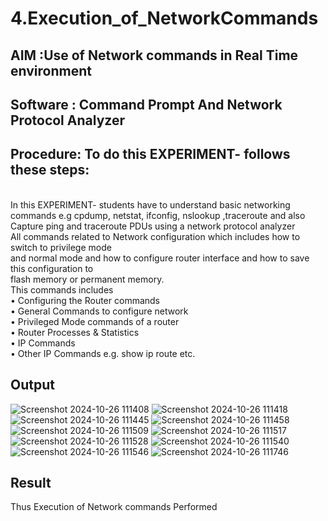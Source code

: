 # 4.Execution_of_NetworkCommands
## AIM :Use of Network commands in Real Time environment
## Software : Command Prompt And Network Protocol Analyzer
## Procedure: To do this EXPERIMENT- follows these steps:
<BR>
In this EXPERIMENT- students have to understand basic networking commands e.g cpdump, netstat, ifconfig, nslookup ,traceroute and also Capture ping and traceroute PDUs using a network protocol analyzer 
<BR>
All commands related to Network configuration which includes how to switch to privilege mode
<BR>
and normal mode and how to configure router interface and how to save this configuration to
<BR>
flash memory or permanent memory.
<BR>
This commands includes
<BR>
• Configuring the Router commands
<BR>
• General Commands to configure network
<BR>
• Privileged Mode commands of a router 
<BR>
• Router Processes & Statistics
<BR>
• IP Commands
<BR>
• Other IP Commands e.g. show ip route etc.
<BR>

## Output
![Screenshot 2024-10-26 111408](https://github.com/user-attachments/assets/54d1772c-ed92-4d4a-bfcc-6cea8c0898a7)
![Screenshot 2024-10-26 111418](https://github.com/user-attachments/assets/9a302bc7-33e2-43ef-94e8-9a107b018cfd)
![Screenshot 2024-10-26 111445](https://github.com/user-attachments/assets/5b3eee61-7014-46f6-9421-ee68774d060e)
![Screenshot 2024-10-26 111458](https://github.com/user-attachments/assets/566b46f4-77dd-4c67-bb7b-e517f3b5c818)
![Screenshot 2024-10-26 111509](https://github.com/user-attachments/assets/1a695c4b-f493-4759-9b4b-9ec2a20af74b)
![Screenshot 2024-10-26 111517](https://github.com/user-attachments/assets/7ddd51ae-10ee-4499-93ab-81f412f98e32)
![Screenshot 2024-10-26 111528](https://github.com/user-attachments/assets/d25594fd-9a77-4d44-a89e-d24dbb84cf13)
![Screenshot 2024-10-26 111540](https://github.com/user-attachments/assets/90fe592c-eba6-437a-b9e4-6a326d1d45d1)
![Screenshot 2024-10-26 111546](https://github.com/user-attachments/assets/b90f23a5-ea9a-432d-927e-14c03f61dc5b)
![Screenshot 2024-10-26 111746](https://github.com/user-attachments/assets/87b94124-bb17-48d9-af99-d679629fe0fd)


## Result
Thus Execution of Network commands Performed 
